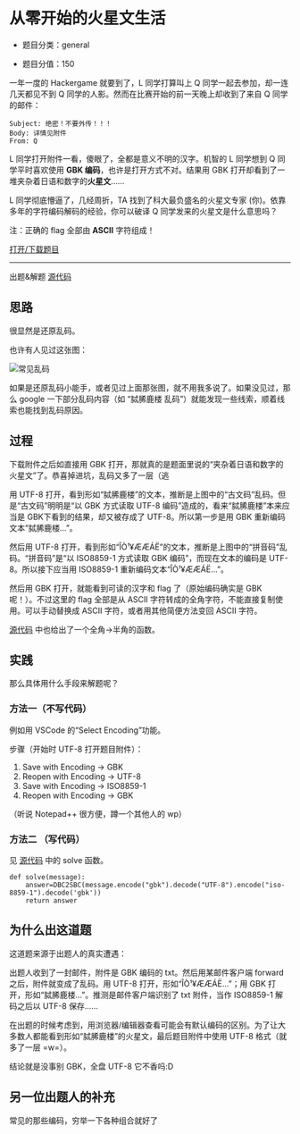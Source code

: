 # 从零开始的火星文生活

- 题目分类：general

- 题目分值：150

一年一度的 Hackergame 就要到了，L 同学打算叫上 Q 同学一起去参加，却一连几天都见不到 Q 同学的人影。然而在比赛开始的前一天晚上却收到了来自 Q 同学的邮件：

```
Subject: 绝密！不要外传！！！
Body: 详情见附件
From: Q
```

L 同学打开附件一看，傻眼了，全都是意义不明的汉字。机智的 L 同学想到 Q 同学平时喜欢使用 **GBK 编码**，也许是打开方式不对。结果用 GBK 打开却看到了一堆夹杂着日语和数字的**火星文**……

L 同学彻底懵逼了，几经周折，TA 找到了科大最负盛名的火星文专家 (你)。依靠多年的字符编码解码的经验，你可以破译 Q 同学发来的火星文是什么意思吗？

注：正确的 flag 全部由 **ASCII** 字符组成！

[打开/下载题目](files/gibberish_message.txt)

---

出题&解题 [源代码](./src/generate_and_solve.py)

## 思路

很显然是还原乱码。

也许有人见过这张图：

![常见乱码](files/常见乱码.jpg)

如果是还原乱码小能手，或者见过上面那张图，就不用我多说了。如果没见过，那么 google 一下部分乱码内容（如 “脦脪鹿楼 乱码”）就能发现一些线索，顺着线索也能找到乱码原因。

## 过程

下载附件之后如直接用 GBK 打开，那就真的是题面里说的“夹杂着日语和数字的火星文”了。恭喜掉进坑，乱码又多了一层（逃

用 UTF-8 打开，看到形如“脦脪鹿楼”的文本，推断是上图中的“古文码”乱码。但是“古文码”明明是“以 GBK 方式读取 UTF-8 编码”造成的，看来“脦脪鹿楼”本来应当是 GBK下看到的结果，却又被存成了 UTF-8。所以第一步是用 GBK 重新编码文本“脦脪鹿楼...”。

然后用 UTF-8 打开，看到形如“ÎÒ¹¥ÆÆÁË”的文本，推断是上图中的“拼音码”乱码。“拼音码”是“以 ISO8859-1 方式读取 GBK 编码”，而现在文本的编码是 UTF-8。所以接下应当用 ISO8859-1 重新编码文本“ÎÒ¹¥ÆÆÁË...”。

然后用 GBK 打开，就能看到可读的汉字和 flag 了（原始编码确实是 GBK 呢！）。不过这里的 flag 全部是从 ASCII 字符转成的全角字符，不能直接复制使用。可以手动替换成 ASCII 字符，或者用其他简便方法变回 ASCII 字符。

[源代码](./src/generate_and_solve.py) 中也给出了一个全角->半角的函数。

## 实践

那么具体用什么手段来解题呢？

### 方法一（不写代码）

例如用 VSCode 的“Select Encoding”功能。

步骤（开始时 UTF-8 打开题目附件）：

1. Save with Encoding -> GBK
1. Reopen with Encoding -> UTF-8
1. Save with Encoding -> ISO8859-1
1. Reopen with Encoding -> GBK

（听说 Notepad++ 很方便，蹲一个其他人的 wp）

### 方法二 （写代码）

见 [源代码](./src/generate_and_solve.py) 中的 solve 函数。

```
def solve(message):
    answer=DBC2SBC(message.encode("gbk").decode("UTF-8").encode("iso-8859-1").decode('gbk'))
    return answer
```

## 为什么出这道题

这道题来源于出题人的真实遭遇：

出题人收到了一封邮件，附件是 GBK 编码的 txt。然后用某邮件客户端 forward 之后，附件就变成了乱码。用 UTF-8 打开，形如“ÎÒ¹¥ÆÆÁË...”；用 GBK 打开，形如“脦脪鹿楼...”。推测是邮件客户端识别了 txt 附件，当作 ISO8859-1 解码之后以 UTF-8 保存……

在出题的时候考虑到，用浏览器/编辑器查看可能会有默认编码的区别。为了让大多数人都能看到形如“脦脪鹿楼”的火星文，最后题目附件中使用 UTF-8 格式（就多了一层 =w=）。

结论就是没事别 GBK，全盘 UTF-8 它不香吗:D

## 另一位出题人的补充

常见的那些编码，穷举一下各种组合就好了
